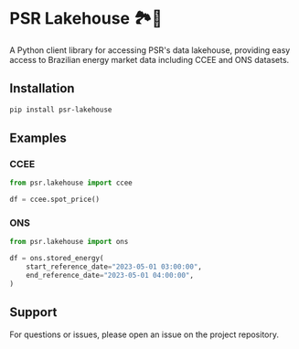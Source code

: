 # PSR Lakehouse 🏞️🏡

A Python client library for accessing PSR's data lakehouse, providing easy access to Brazilian energy market data including CCEE and ONS datasets.

## Installation

```bash
pip install psr-lakehouse
```

## Examples

### CCEE

```python
from psr.lakehouse import ccee

df = ccee.spot_price()
```

### ONS

```python
from psr.lakehouse import ons

df = ons.stored_energy(
    start_reference_date="2023-05-01 03:00:00",
    end_reference_date="2023-05-01 04:00:00",
)
```

## Support

For questions or issues, please open an issue on the project repository.